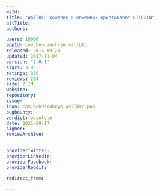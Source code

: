 ```yaml
---
wsId: 
title: "WallBTC кошелек и обменник криптовалют BITCOIN"
altTitle: 
authors:

users: 10000
appId: com.bohdanuhryn.wallbtc
released: 2016-09-28
updated: 2017-11-04
version: "2.0.1"
stars: 3.8
ratings: 358
reviews: 284
size: 2.1M
website: 
repository: 
issue: 
icon: com.bohdanuhryn.wallbtc.png
bugbounty: 
verdict: obsolete
date: 2021-08-17
signer: 
reviewArchive:


providerTwitter: 
providerLinkedIn: 
providerFacebook: 
providerReddit: 

redirect_from:

---
```



